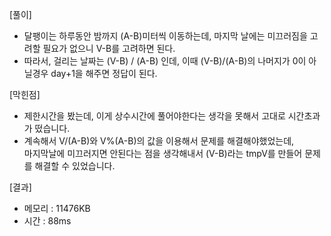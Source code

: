 [풀이]
- 달팽이는 하루동안 밤까지 (A-B)미터씩 이동하는데, 마지막 날에는 미끄러짐을 고려할 필요가 없으니 V-B를 고려하면 된다.
- 따라서, 걸리는 날짜는 (V-B) / (A-B) 인데, 이때 (V-B)/(A-B)의 나머지가 0이 아닐경우 day+1을 해주면 정답이 된다.

[막힌점]
- 제한시간을 봤는데, 이게 상수시간에 풀어야한다는 생각을 못해서 고대로 시간초과가 떴습니다.
- 계속해서 V/(A-B)와 V%(A-B)의 값을 이용해서 문제를 해결해야했었는데, <br>
마지막날에 미끄러지면 안된다는 점을 생각해내서 (V-B)라는 tmpV를 만들어 문제를 해결할 수 있었습니다.

[결과]
- 메모리 : 11476KB
- 시간 : 88ms